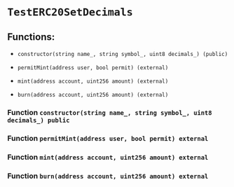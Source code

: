 # `TestERC20SetDecimals`

## Functions:

- `constructor(string name_, string symbol_, uint8 decimals_) (public)`

- `permitMint(address user, bool permit) (external)`

- `mint(address account, uint256 amount) (external)`

- `burn(address account, uint256 amount) (external)`

### Function `constructor(string name_, string symbol_, uint8 decimals_) public`

### Function `permitMint(address user, bool permit) external`

### Function `mint(address account, uint256 amount) external`

### Function `burn(address account, uint256 amount) external`
